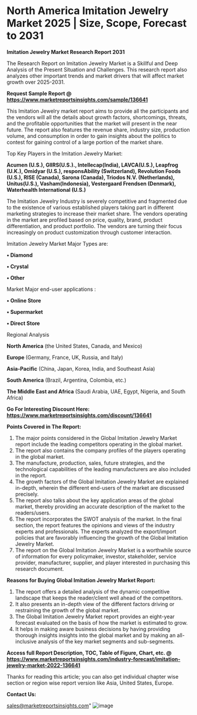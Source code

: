 # North America Imitation Jewelry Market 2025 | Size, Scope, Forecast to 2031

<strong>Imitation Jewelry Market Research Report 2031</strong>

The Research Report on Imitation Jewelry Market is a Skillful and Deep Analysis of the Present Situation and Challenges. This research report also analyzes other important trends and market drivers that will affect market growth over 2025-2031.

<strong>Request Sample Report @ <a href=https://www.marketreportsinsights.com/sample/136641>https://www.marketreportsinsights.com/sample/136641</a></strong>

This Imitation Jewelry market report aims to provide all the participants and the vendors will all the details about growth factors, shortcomings, threats, and the profitable opportunities that the market will present in the near future. The report also features the revenue share, industry size, production volume, and consumption in order to gain insights about the politics to contest for gaining control of a large portion of the market share.

Top Key Players in the Imitation Jewelry Market:

<strong>Acumen (U.S.), GIIRS(U.S.)., Intellecap(India), LAVCA(U.S.), Leapfrog (U.K.), Omidyar (U.S.), responsAbility (Switzerland), Revolution Foods (U.S.), RISE (Canada), Sarona (Canada), Triodos N.V. (Netherlands), Unitus(U.S.), Vasham(Indonesia), Vestergaard Frendsen (Denmark), Waterhealth International (U.S.)</strong>

The Imitation Jewelry Industry is severely competitive and fragmented due to the existence of various established players taking part in different marketing strategies to increase their market share. The vendors operating in the market are profiled based on price, quality, brand, product differentiation, and product portfolio. The vendors are turning their focus increasingly on product customization through customer interaction.

Imitation Jewelry Market Major Types are:

<strong>• Diamond

• Crystal

• Other</strong>

Market Major end-user applications :

<strong>• Online Store

• Supermarket

• Direct Store</strong>

Regional Analysis

</u><strong><b>North America</b></strong> (the United States, Canada, and Mexico)

<strong><b>Europe </b></strong>(Germany, France, UK, Russia, and Italy)

<strong><b>Asia-Pacific</b></strong> (China, Japan, Korea, India, and Southeast Asia)

<strong><b>South America</b></strong> (Brazil, Argentina, Colombia, etc.)

<strong><b>The Middle East and Africa</b></strong> (Saudi Arabia, UAE, Egypt, Nigeria, and South Africa)

<strong>Go For Interesting Discount Here: <a href=https://www.marketreportsinsights.com/discount/136641>https://www.marketreportsinsights.com/discount/136641</a></strong>

<strong>Points Covered in The Report:</strong>
<ol>
  <li>The major points considered in the Global Imitation Jewelry Market report include the leading competitors operating in the global market.</li>
  <li>The report also contains the company profiles of the players operating in the global market.</li>
  <li>The manufacture, production, sales, future strategies, and the technological capabilities of the leading manufacturers are also included in the report.</li>
  <li>The growth factors of the Global Imitation Jewelry Market are explained in-depth, wherein the different end-users of the market are discussed precisely.</li>
  <li>The report also talks about the key application areas of the global market, thereby providing an accurate description of the market to the readers/users.</li>
  <li>The report incorporates the SWOT analysis of the market. In the final section, the report features the opinions and views of the industry experts and professionals. The experts analyzed the export/import policies that are favorably influencing the growth of the Global Imitation Jewelry Market.</li>
  <li>The report on the Global Imitation Jewelry Market is a worthwhile source of information for every policymaker, investor, stakeholder, service provider, manufacturer, supplier, and player interested in purchasing this research document.</li>
</ol>
<strong>Reasons for Buying Global Imitation Jewelry Market Report:</strong>

<ol>
  <li>The report offers a detailed analysis of the dynamic competitive landscape that keeps the reader/client well ahead of the competitors.</li>
  <li>It also presents an in-depth view of the different factors driving or restraining the growth of the global market.</li>
  <li>The Global Imitation Jewelry Market report provides an eight-year forecast evaluated on the basis of how the market is estimated to grow.</li>
  <li>It helps in making aware business decisions by having providing thorough insights insights into the global market and by making an all-inclusive analysis of the key market segments and sub-segments.</li>
</ol>
<strong>Access full Report Description, TOC, Table of Figure, Chart, etc. @ <a href=https://www.marketreportsinsights.com/industry-forecast/imitation-jewelry-market-2022-136641>https://www.marketreportsinsights.com/industry-forecast/imitation-jewelry-market-2022-136641</a></strong>


Thanks for reading this article; you can also get individual chapter wise section or region wise report version like Asia, United States, Europe.

<strong>Contact Us:</strong>

sales@marketreportsinsights.com"
![image](https://github.com/user-attachments/assets/034a62d8-e402-4a3b-b7c0-ad5ec944b6fa)
